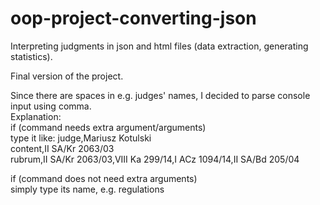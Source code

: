 # oop-project-converting-json
Interpreting judgments in json and html files (data extraction, generating statistics).  
  
Final version of the project.  
  
Since there are spaces in e.g. judges' names, I decided to parse console input using comma.  
Explanation:  
if (command needs extra argument/arguments)  
type it like: judge,Mariusz Kotulski  
              content,II SA/Kr 2063/03  
              rubrum,II SA/Kr 2063/03,VIII Ka 299/14,I ACz 1094/14,II SA/Bd 205/04  
  
if (command does not need extra arguments)  
    simply type its name, e.g. regulations  
